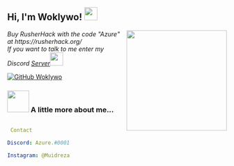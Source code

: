 <h2> Hi, I'm Woklywo! <img src="https://user-images.githubusercontent.com/95560572/144756873-6d686a1c-6261-4d58-8d5b-8171f3fecb7a.gif" width="30"></h2>
<img align='right' src="https://user-images.githubusercontent.com/95560572/144756844-61536797-9e90-4978-a072-295778a9a6f3.gif" width="230">
<p><em>Buy RusherHack with the code "Azure" at https://rusherhack.org/ 
</br>If you want to talk to me enter my Discord <a href="https://discord.gg/jordan">Server</a><img src="https://media.giphy.com/media/WUlplcMpOCEmTGBtBW/giphy.gif" width="30"> 
</em></p>


[![GitHub Woklywo](https://img.shields.io/github/followers/woklywo?label=follow&style=social)](https://github.com/woklywo)


### <img src="https://user-images.githubusercontent.com/95560572/144756524-bad20ed8-38ca-4071-88a2-62b0ad9958cc.gif" width="50"> A little more about me...  





```yml

 Contact

Discord: Azure.#0001

Instagram: @Muidreza





